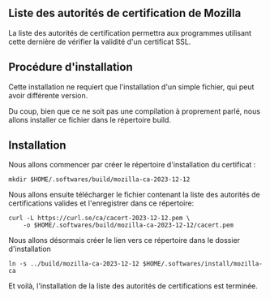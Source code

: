 ## Liste des autorités de certification de Mozilla

La liste des autorités de certification permettra aux programmes utilisant cette
dernière de vérifier la validité d'un certificat SSL.

## Procédure d'installation

Cette installation ne requiert que l'installation d'un simple fichier, qui peut
avoir différente version.

Du coup, bien que ce ne soit pas une compilation à proprement parlé, nous allons
installer ce fichier dans le répertoire build.

## Installation

Nous allons commencer par créer le répertoire d'installation du certificat :

```
mkdir $HOME/.softwares/build/mozilla-ca-2023-12-12
```

Nous allons ensuite télécharger le fichier contenant la liste des autorités de
certifications valides et l'enregistrer dans ce répertoire:

```
curl -L https://curl.se/ca/cacert-2023-12-12.pem \
    -o $HOME/.softwares/build/mozilla-ca-2023-12-12/cacert.pem
```

Nous allons désormais créer le lien vers ce répertoire dans le dossier
d'installation

```
ln -s ../build/mozilla-ca-2023-12-12 $HOME/.softwares/install/mozilla-ca
```

Et voilà, l'installation de la liste des autorités de certifications est
terminée.